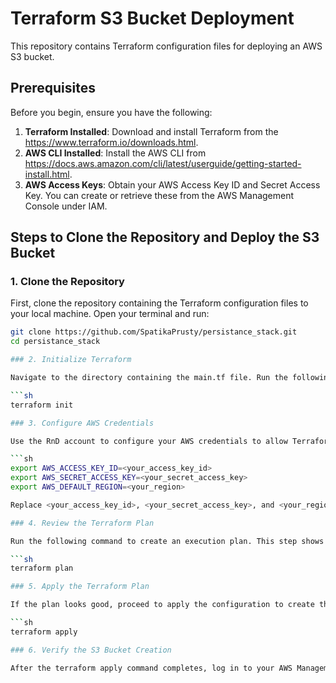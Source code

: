 # Terraform S3 Bucket Deployment

This repository contains Terraform configuration files for deploying an AWS S3 bucket.

## Prerequisites

Before you begin, ensure you have the following:

1. **Terraform Installed**: Download and install Terraform from the https://www.terraform.io/downloads.html.
2. **AWS CLI Installed**: Install the AWS CLI from https://docs.aws.amazon.com/cli/latest/userguide/getting-started-install.html.
3. **AWS Access Keys**: Obtain your AWS Access Key ID and Secret Access Key. You can create or retrieve these from the AWS Management Console under IAM.

## Steps to Clone the Repository and Deploy the S3 Bucket

### 1. Clone the Repository

First, clone the repository containing the Terraform configuration files to your local machine. Open your terminal and run:

```sh
git clone https://github.com/SpatikaPrusty/persistance_stack.git
cd persistance_stack

### 2. Initialize Terraform

Navigate to the directory containing the main.tf file. Run the following command to initialize the Terraform working directory, which downloads the required provider plugins:

```sh
terraform init

### 3. Configure AWS Credentials

Use the RnD account to configure your AWS credentials to allow Terraform to interact with AWS. Run:

```sh
export AWS_ACCESS_KEY_ID=<your_access_key_id>
export AWS_SECRET_ACCESS_KEY=<your_secret_access_key>
export AWS_DEFAULT_REGION=<your_region>

Replace <your_access_key_id>, <your_secret_access_key>, and <your_region> with your actual AWS credentials and desired region.

### 4. Review the Terraform Plan

Run the following command to create an execution plan. This step shows you what actions Terraform will perform:

```sh
terraform plan

### 5. Apply the Terraform Plan

If the plan looks good, proceed to apply the configuration to create the S3 bucket:

```sh
terraform apply

### 6. Verify the S3 Bucket Creation

After the terraform apply command completes, log in to your AWS Management Console and navigate to the S3 service to verify that the bucket has been created successfully.

